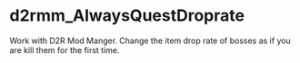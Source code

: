 # d2rmm_AlwaysQuestDroprate

Work with D2R Mod Manger. Change the item drop rate of bosses as if you are kill them for the first time.
